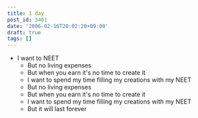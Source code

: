 ```yaml
---
title: 1 day
post_id: 3401
date: '2006-02-16T20:02:20+09:00'
draft: true
tags: []
---
```


*   I want to NEET
    *   But no living expenses
    *   But when you earn it's no time to create it
    *   I want to spend my time filling my creations with my NEET
    *   But no living expenses
    *   But when you earn it's no time to create it
    *   I want to spend my time filling my creations with my NEET
    *   But it will last forever
